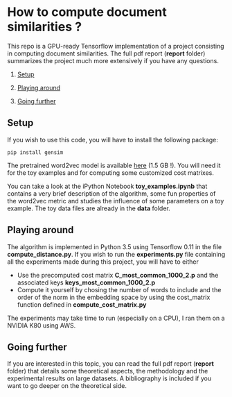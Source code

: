 # How to compute document similarities ? 

This repo is a GPU-ready Tensorflow implementation of a project consisting in computing document similarities. The full pdf report (__report__ folder) summarizes the project much more extensively if you have any questions.

1. [Setup](#setup)

2. [Playing around](#playing-around)

3. [Going further](#going-further)

 
## Setup 

If you wish to use this code, you will have to install the following package:
```
pip install gensim 
```
The pretrained word2vec model is available [here](https://drive.google.com/file/d/0B7XkCwpI5KDYNlNUTTlSS21pQmM/edit) (1.5 GB !). You will need it for the toy examples and for computing some customized cost matrixes. 

You can take a look at the iPython Notebook __toy_examples.ipynb__ that contains a very brief description of the algorithm, some fun properties of the word2vec metric and studies the influence of some parameters on a toy example. The toy data files are already in the __data__ folder.  

## Playing around

The algorithm is implemented in Python 3.5 using Tensorflow 0.11 in the file __compute_distance.py__. If you wish to run the __experiments.py__ file containing all the experiments made during this project, you will have to either 

* Use the precomputed cost matrix __C_most_common_1000_2.p__ and the associated keys __keys_most_common_1000_2.p__
* Compute it yourself by chosing the number of words to include and the order of the norm in the embedding space by using the cost_matrix function defined in __compute_cost_matrix.py__ 

The experiments may take time to run (especially on a CPU), I ran them on a NVIDIA K80 using AWS.

## Going further

If you are interested in this topic, you can read the full pdf report (__report__ folder) that details some theoretical aspects, the methodology and the experimental results on large datasets. A bibliography is included if you want to go deeper on the theoretical side. 
